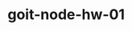 # goit-node-hw-01
[](https://api.monosnap.com/file/download?id%3D6Sf0M6NtQL7bUsE1QBX49cWpuTe8c2)

[](https://api.monosnap.com/file/download?id%3Db7XI4mkqKhIWknoUzjkKag2xbhEtzy)

[](https://api.monosnap.com/file/download?id%3DwJHdun23Au3e2lIDdHpKLuyvJiA8rw)


[](https://api.monosnap.com/file/download?id%3Drn9pcRrWjPE7JStkcwaMCxvtUnnV6q)